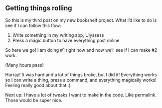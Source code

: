 
## Getting things rolling

So this is my third post on my new bookshelf project. What I’d like to do is see if I can follow this flow:  

1. Write something in my writing app, Ulyssess
2. Press a magic button to have everything post online

So here we go! I am doing #1 right now and now we’ll see if I can make #2 work.

(Many hours pass)  
  
Hurray! It was hard and a lot of things broke, but I did it! Everything works so I can write a thing, press a command, and everything magically works! Feeling really good about that :)  

Next up: I have a lot of tweaks I want to make in the code. Like permalink. Those would be super nice.

